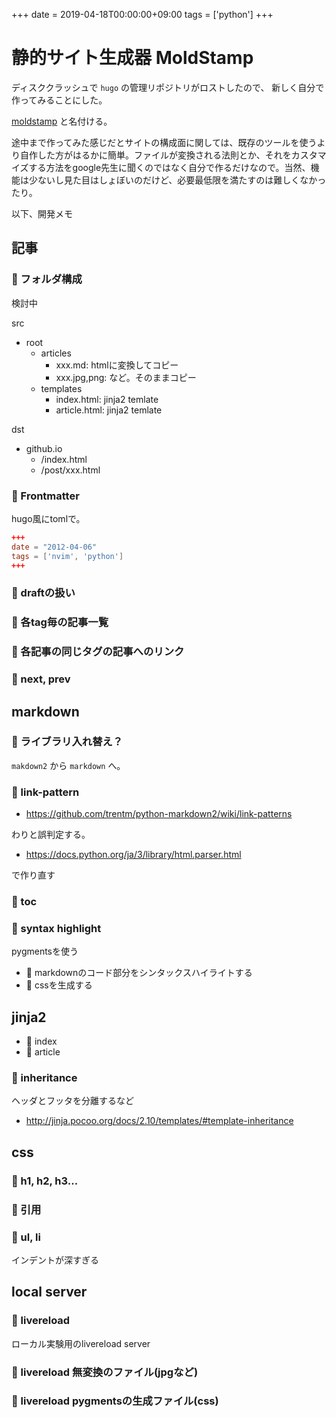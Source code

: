 +++
date = 2019-04-18T00:00:00+09:00
tags = ['python']
+++
# 静的サイト生成器 MoldStamp

ディスククラッシュで `hugo` の管理リポジトリがロストしたので、
新しく自分で作ってみることにした。

[moldstamp](https://github.com/ousttrue/moldstamp) と名付ける。

途中まで作ってみた感じだとサイトの構成面に関しては、既存のツールを使うより自作した方がはるかに簡単。ファイルが変換される法則とか、それをカスタマイズする方法をgoogle先生に聞くのではなく自分で作るだけなので。当然、機能は少ないし見た目はしょぼいのだけど、必要最低限を満たすのは難しくなかったり。

以下、開発メモ

## 記事

### 🤔 フォルダ構成

検討中

src

* root
    * articles
        * xxx.md: htmlに変換してコピー
        * xxx.jpg,png: など。そのままコピー
    * templates
        * index.html: jinja2 temlate
        * article.html: jinja2 temlate

dst

* github.io
    * /index.html
    * /post/xxx.html

### 🌝 Frontmatter
hugo風にtomlで。

```toml
+++
date = "2012-04-06"
tags = ['nvim', 'python']
+++
```

### 🔨 draftの扱い

### 🔨 各tag毎の記事一覧

### 🔨 各記事の同じタグの記事へのリンク

### 🔨 next, prev

## markdown

### 🔨 ライブラリ入れ替え？

`makdown2` から `markdown` へ。

### 🔨 link-pattern

* https://github.com/trentm/python-markdown2/wiki/link-patterns

わりと誤判定する。

* https://docs.python.org/ja/3/library/html.parser.html

で作り直す

### 🌝 toc


### 🌝 syntax highlight
pygmentsを使う

* 🌝 markdownのコード部分をシンタックスハイライトする
* 🌝 cssを生成する

## jinja2

* 🌝 index
* 🌝 article

### 🔨 inheritance

ヘッダとフッタを分離するなど

* http://jinja.pocoo.org/docs/2.10/templates/#template-inheritance

## css

### 🔨 h1, h2, h3...

### 🔨 引用

### 🔨 ul, li
インデントが深すぎる

## local server
### 🌝 livereload
ローカル実験用のlivereload server

### 🔨 livereload 無変換のファイル(jpgなど)

### 🔨 livereload pygmentsの生成ファイル(css)

